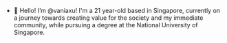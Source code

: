 - 🌱 Hello! I’m @vaniaxu! I'm a 21 year-old based in Singapore, currently on a journey towards creating value for the society and my immediate community, while pursuing a degree at the National University of Singapore.
